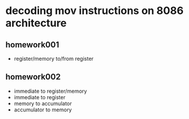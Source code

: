 # decoding mov instructions on 8086 architecture

## homework001
- register/memory to/from register

## homework002
- immediate to register/memory
- immediate to register
- memory to accumulator
- accumulator to memory
